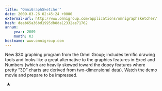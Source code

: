 ```yaml
---
title: "OmniGraphSketcher"
date: 2009-03-26 02:45:24 +0000
external-url: http://www.omnigroup.com/applications/omnigraphsketcher/
hash: deab65a36bd1995db8da12332ae71762
annum:
    year: 2009
    month: 03
hostname: www.omnigroup.com
---
```


New $30 graphing program from the Omni Group; includes terrific drawing tools and looks like a great alternative to the graphics features in Excel and Numbers (which are heavily skewed toward the dopey features where pretty “3D” charts are derived from two-dimensional data). Watch the demo movie and prepare to be impressed.



 ★ 

